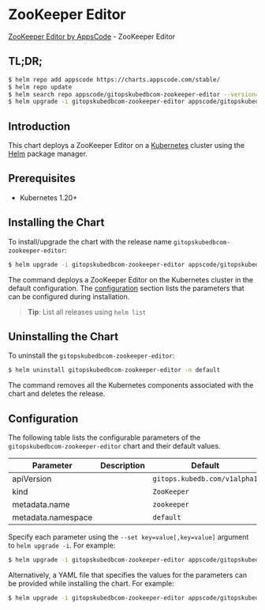 # ZooKeeper Editor

[ZooKeeper Editor by AppsCode](https://appscode.com) - ZooKeeper Editor

## TL;DR;

```bash
$ helm repo add appscode https://charts.appscode.com/stable/
$ helm repo update
$ helm search repo appscode/gitopskubedbcom-zookeeper-editor --version=v0.25.0
$ helm upgrade -i gitopskubedbcom-zookeeper-editor appscode/gitopskubedbcom-zookeeper-editor -n default --create-namespace --version=v0.25.0
```

## Introduction

This chart deploys a ZooKeeper Editor on a [Kubernetes](http://kubernetes.io) cluster using the [Helm](https://helm.sh) package manager.

## Prerequisites

- Kubernetes 1.20+

## Installing the Chart

To install/upgrade the chart with the release name `gitopskubedbcom-zookeeper-editor`:

```bash
$ helm upgrade -i gitopskubedbcom-zookeeper-editor appscode/gitopskubedbcom-zookeeper-editor -n default --create-namespace --version=v0.25.0
```

The command deploys a ZooKeeper Editor on the Kubernetes cluster in the default configuration. The [configuration](#configuration) section lists the parameters that can be configured during installation.

> **Tip**: List all releases using `helm list`

## Uninstalling the Chart

To uninstall the `gitopskubedbcom-zookeeper-editor`:

```bash
$ helm uninstall gitopskubedbcom-zookeeper-editor -n default
```

The command removes all the Kubernetes components associated with the chart and deletes the release.

## Configuration

The following table lists the configurable parameters of the `gitopskubedbcom-zookeeper-editor` chart and their default values.

|     Parameter      | Description |                 Default                 |
|--------------------|-------------|-----------------------------------------|
| apiVersion         |             | <code>gitops.kubedb.com/v1alpha1</code> |
| kind               |             | <code>ZooKeeper</code>                  |
| metadata.name      |             | <code>zookeeper</code>                  |
| metadata.namespace |             | <code>default</code>                    |


Specify each parameter using the `--set key=value[,key=value]` argument to `helm upgrade -i`. For example:

```bash
$ helm upgrade -i gitopskubedbcom-zookeeper-editor appscode/gitopskubedbcom-zookeeper-editor -n default --create-namespace --version=v0.25.0 --set apiVersion=gitops.kubedb.com/v1alpha1
```

Alternatively, a YAML file that specifies the values for the parameters can be provided while
installing the chart. For example:

```bash
$ helm upgrade -i gitopskubedbcom-zookeeper-editor appscode/gitopskubedbcom-zookeeper-editor -n default --create-namespace --version=v0.25.0 --values values.yaml
```
